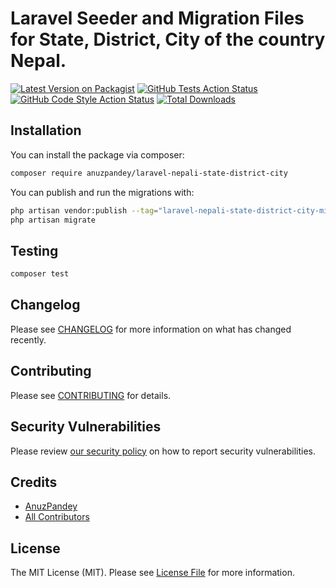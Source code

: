 # Laravel Seeder and Migration Files for State, District, City of the country Nepal.

[![Latest Version on Packagist](https://img.shields.io/packagist/v/anuzpandey/laravel-nepali-state-district-city.svg?style=flat-square)](https://packagist.org/packages/anuzpandey/laravel-nepali-state-district-city)
[![GitHub Tests Action Status](https://img.shields.io/github/actions/workflow/status/anuzpandey/laravel-nepali-state-district-city/run-tests.yml?branch=main&label=tests&style=flat-square)](https://github.com/anuzpandey/laravel-nepali-state-district-city/actions?query=workflow%3Arun-tests+branch%3Amain)
[![GitHub Code Style Action Status](https://img.shields.io/github/actions/workflow/status/anuzpandey/laravel-nepali-state-district-city/fix-php-code-style-issues.yml?branch=main&label=code%20style&style=flat-square)](https://github.com/anuzpandey/laravel-nepali-state-district-city/actions?query=workflow%3A"Fix+PHP+code+style+issues"+branch%3Amain)
[![Total Downloads](https://img.shields.io/packagist/dt/anuzpandey/laravel-nepali-state-district-city.svg?style=flat-square)](https://packagist.org/packages/anuzpandey/laravel-nepali-state-district-city)

## Installation

You can install the package via composer:

```bash
composer require anuzpandey/laravel-nepali-state-district-city
```

You can publish and run the migrations with:

```bash
php artisan vendor:publish --tag="laravel-nepali-state-district-city-migrations"
php artisan migrate
```

## Testing

```bash
composer test
```

## Changelog

Please see [CHANGELOG](CHANGELOG.md) for more information on what has changed recently.

## Contributing

Please see [CONTRIBUTING](CONTRIBUTING.md) for details.

## Security Vulnerabilities

Please review [our security policy](../../security/policy) on how to report security vulnerabilities.

## Credits

- [AnuzPandey](https://github.com/anuzpandey)
- [All Contributors](../../contributors)

## License

The MIT License (MIT). Please see [License File](LICENSE.md) for more information.
